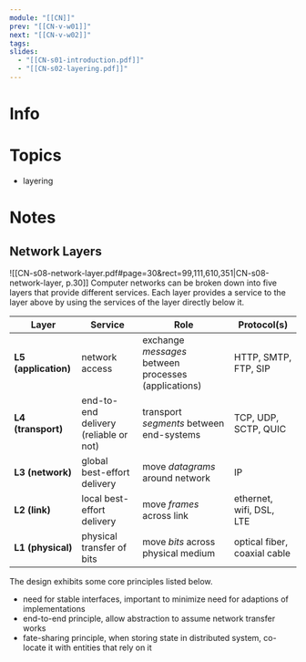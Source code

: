 ```yaml
---
module: "[[CN]]"
prev: "[[CN-v-w01]]"
next: "[[CN-v-w02]]"
tags: 
slides:
  - "[[CN-s01-introduction.pdf]]"
  - "[[CN-s02-layering.pdf]]"
---
```



# Info


# Topics
- layering

# Notes

## Network Layers
![[CN-s08-network-layer.pdf#page=30&rect=99,111,610,351|CN-s08-network-layer, p.30]]
Computer networks can be broken down into five layers that provide different services. Each layer provides a service to the layer above by using the services of the layer directly below it.

| Layer                | Service                               | Role                                                 | Protocol(s)                  |
| -------------------- | ------------------------------------- | ---------------------------------------------------- | ---------------------------- |
| **L5 (application)** | network access                        | exchange *messages* between processes (applications) | HTTP, SMTP, FTP, SIP         |
| **L4 (transport)**   | end-to-end delivery (reliable or not) | transport *segments* between end-systems             | TCP, UDP, SCTP, QUIC         |
| **L3 (network)**     | global best-effort delivery           | move *datagrams* around network                      | IP                           |
| **L2 (link)**        | local best-effort delivery            | move *frames* across link                            | ethernet, wifi, DSL, LTE     |
| **L1 (physical)**    | physical transfer of bits             | move *bits* across physical medium                   | optical fiber, coaxial cable |
The design exhibits some core principles listed below.
- need for stable interfaces, important to minimize need for adaptions of implementations
- end-to-end principle, allow abstraction to assume network transfer works
- fate-sharing principle, when storing state in distributed system, co-locate it with entities that rely on it
